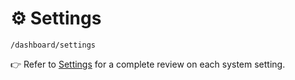 # ⚙️ Settings

`/dashboard/settings`

👉 Refer to [Settings](../settings/README.md) for a complete review on each system setting.
